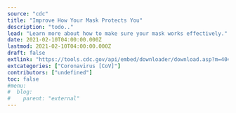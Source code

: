 ```yaml
---
source: "cdc"
title: "Improve How Your Mask Protects You"
description: "todo.."
lead: "Learn more about how to make sure your mask works effectively."
date: 2021-02-10T04:00:00.000Z
lastmod: 2021-02-10T04:00:00.000Z
draft: false
extlink: "https://tools.cdc.gov/api/embed/downloader/download.asp?m=404952&c=416786"
extcategories: ["Coronavirus [CoV]"]
contributors: ["undefined"]
toc: false
#menu:
#  blog:
#    parent: "external"
---
```

